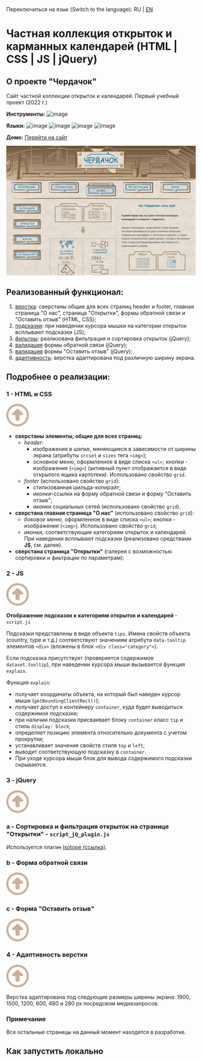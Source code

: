 Переключиться на язык (Switch to the language): RU | [EN](README-en.md)

# Частная коллекция открыток и карманных календарей (HTML | CSS | JS | jQuery)

## О проекте "Чердачок"
Сайт частной коллекции открыток и календарей. Первый учебный проект (2022 г.)

**Инструменты:** 
![image](https://img.shields.io/badge/VSCode-0078D4?style=for-the-badge&logo=visual%20studio%20code&logoColor=white "Visual Studio Code")

**Языки:** 
![image](https://img.shields.io/badge/HTML5-E34F26?style=for-the-badge&logo=html5&logoColor=white "HTML") 
![image](https://img.shields.io/badge/CSS3-1572B6?style=for-the-badge&logo=css3&logoColor=white "CSS") 
![image](https://img.shields.io/badge/JavaScript-323330?style=for-the-badge&logo=javascript&logoColor=F7DF1E "JS") 
![image](https://img.shields.io/badge/jQuery-0769AD?style=for-the-badge&logo=jquery&logoColor=white "jQuery") 

**Демо:** [Перейти на сайт](https://the-all-spark.github.io/postcards-calendars-collection/) 

![screenshot](./img/main_page_screenshot.jpg "Скриншот главной страницы сайта")

## Реализованный функционал:
1. [верстка](#1---html-и-css): сверстаны общие для всех страниц header и footer, главная страница "О нас", страница "Открытки", формы обратной связи и "Оставить отзыв" (HTML, CSS);
2. [подсказки](#2---js): при наведении курсора мышки на категории открыток всплывают подсказки (JS);
3. [фильтры](#3---jquery): реализована фильтрация и сортировка открыток (jQuery);
4. [валидация](#b---форма-обратной-связи) формы обратной связи (jQuery);
5. [валидация](#c---форма-оставить-отзыв) формы "Оставить отзыв" (jQuery); 
6. [адаптивность](#4---адаптивность-верстки): верстка адаптирована под различную ширину экрана. 

## Подробнее о реализации:

### 1 - HTML и CSS 
<a href="#реализованный-функционал" alt="up"><img src="./img/up-arrow_brown.svg"></a> 

  + **сверстаны элементы, общие для всех страниц:**
     * _header_:
         - изображения в шапке, меняющиеся в зависимости от ширины экрана (атрибуты `srcset` и `sizes` тега `<img>`);
         - основное меню, оформленное в виде списка `<ul>`; кнопки - изображения (`<img>`) (активный пункт отображается в виде открытого ящика картотеки). Использовано свойство `grid`.
     * _footer_ (использовано свойство `grid`):
         - стилизованная шильда-копирайт;
         - иконки-ссылки на форму обратной связи и форму "Оставить отзыв";
         - иконки социальных сетей (использовано свойство `grid`).  
  + **сверстана главная страница "О нас"** (использовано свойство `grid`):  
     * _боковое меню_, оформленное в виде списка `<ul>`; кнопки - изображения (`<img>`). Использовано свойство `grid`;
     * _иконки_, соответствующие категориям открыток и календарей. При наведении всплывают подсказки (реализовано средствами **JS**, см. далее).
  + **сверстана страница "Открытки"** (галерея с возможностью сортировки и фиьтрации по параметрам):

### 2 - JS 
<a href="#реализованный-функционал" alt="up"><img src="./img/up-arrow_brown.svg"></a> 

**Отображение подсказок к категориям открыток и календарей** - `script.js`

Подсказки представлены в виде объекта `tips`. Имена свойств объекта (country, type и т.д.) соответствуют значениям атрибута `data-tooltip` элементов `<div>` (вложены в блок `<div class="category">`).

Если подсказка присутствует (проверяется содержимое `dataset.tooltip`), при наведении курсора мыши вызывается функция `explain`.

Функция `explain`:
 + получает координаты объекта, на который был наведен курсор мыши (`getBoundingClientRect()`);
 + получает доступ к контейнеру `container`, куда будет выводиться содержимое подсказки;
 + при наличии подсказки присваивает блоку `container` класс `tip` и стиль `display: block`;
 + определяет позицию элемента относительно документа с учетом прокрутки;
 + устанавливает значения свойств стиля `top` и `left`;
 + выводит соответствующую подсказку в `container`.
 + При уходе курсора мыши блок для вывода содержимого подсказки скрывается.  

### 3 - jQuery
<a href="#реализованный-функционал" alt="up"><img src="./img/up-arrow_brown.svg"></a> 

### a - **Сортировка и фильтрация открыток на странице "Открытки"** - `script_jQ_plugin.js`
Используется плагин [Isotope (ссылка)](https://isotope.metafizzy.co/). 

### b - **Форма обратной связи**
<a href="#реализованный-функционал" alt="up"><img src="./img/up-arrow_brown.svg"></a>

### c - **Форма "Оставить отзыв"**
<a href="#реализованный-функционал" alt="up"><img src="./img/up-arrow_brown.svg"></a>

### 4 - **Адаптивность верстки** 
<a href="#реализованный-функционал" alt="up"><img src="./img/up-arrow_brown.svg"></a>

Верстка адаптирована под следующие размеры ширины экрана: 1900, 1500, 1200, 600, 480 и 280 px посредсвом медиазапросов.

### Примечание
Все остальные страницы на данный момент находятся в разработке.

## Как запустить локально